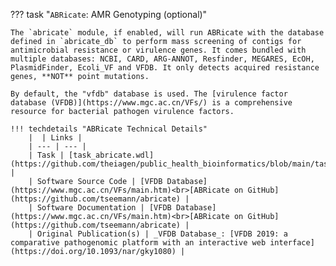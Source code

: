 ??? task "`ABRicate`: AMR Genotyping (optional)"

    The `abricate` module, if enabled, will run ABRicate with the database defined in `abricate_db` to perform mass screening of contigs for antimicrobial resistance or virulence genes. It comes bundled with multiple databases: NCBI, CARD, ARG-ANNOT, Resfinder, MEGARES, EcOH, PlasmidFinder, Ecoli_VF and VFDB. It only detects acquired resistance genes, **NOT** point mutations.

    By default, the "vfdb" database is used. The [virulence factor database (VFDB)](https://www.mgc.ac.cn/VFs/) is a comprehensive resource for bacterial pathogen virulence factors.

    !!! techdetails "ABRicate Technical Details"
        |  | Links |
        | --- | --- |
        | Task | [task_abricate.wdl](https://github.com/theiagen/public_health_bioinformatics/blob/main/tasks/gene_typing/drug_resistance/task_abricate.wdl) |
        | Software Source Code | [VFDB Database](https://www.mgc.ac.cn/VFs/main.htm)<br>[ABRicate on GitHub](https://github.com/tseemann/abricate) |
        | Software Documentation | [VFDB Database](https://www.mgc.ac.cn/VFs/main.htm)<br>[ABRicate on GitHub](https://github.com/tseemann/abricate) |
        | Original Publication(s) | _VFDB Database_: [VFDB 2019: a comparative pathogenomic platform with an interactive web interface](https://doi.org/10.1093/nar/gky1080) |
